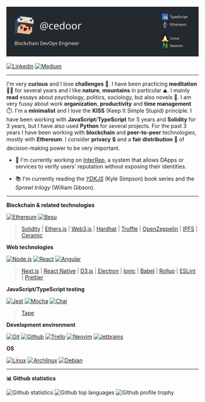![Header](https://raw.githubusercontent.com/cedoor/cedoor/main/assets/header.svg?token=ACXGAP33DLPSX7XB53JBB3S7TVGH4 "Header")

[![Linkedin](https://www.vectorlogo.zone/logos/linkedin/linkedin-ar21.svg)](https://linkedin.com/in/cedoor)
[![Medium](https://www.vectorlogo.zone/logos/medium/medium-ar21.svg)](https://medium.com/@cedoor_)

---

I'm very **curious** and I love **challenges** 🎯. I have been practicing **meditation** 🧘‍♂️ for several years and I like **nature**, **mountains** in particular ⛰️. I mainly **read** essays about psychology, politics, sociology, but also novels 📖. I am very fussy about work **organization**, **productivity** and **time management** ⏱️. I'm a **minimalist** and I love the **KISS** (Keep It Simple Stupid) principle. I have been working with **JavaScript**/**TypeScript** for 5 years and **Solidity** for 3 years, but I have also used **Python** for several projects. For the past 3 years I have been working with **blockchain** and **peer-to-peer** technologies, mostly with **Ethereum**. I consider **privacy** 🔒 and a **fair distribution** 🤝 of decision-making power to be very important.

- 🔭 I'm currently working on [InterRep](https://github.com/InterRep/), a system that allows DApps or services to verify users' reputation without exposing their identities.

- 📚 I'm currently reading the [*YDKJS*](https://github.com/getify/You-Dont-Know-JS) (Kyle Simpson) book series and the *Sprawl trilogy* (William Gibson).

---

**Blockchain & related technologies**

[![Ethereum](https://www.vectorlogo.zone/logos/ethereum/ethereum-ar21.svg)](https://ethereum.org)
[![Besu](https://www.vectorlogo.zone/logos/hyperledger/hyperledger-ar21.svg)](https://github.com/hyperledger/besu/)

> [Solidity](https://github.com/ethereum/solidity) | [Ethers.js](https://github.com/ethers-io/ethers.js/) | [Web3.js](https://github.com/ChainSafe/web3.js) | [Hardhat](https://hardhat.org/) | [Truffle](https://www.trufflesuite.com/) | [OpenZeppelin](https://openzeppelin.com/) | [IPFS](https://ipfs.io/) | [Ceramic](https://ceramic.network/)

**Web technologies**

[![Node.js](https://www.vectorlogo.zone/logos/nodejs/nodejs-ar21.svg)](https://nodejs.org/)
[![React](https://www.vectorlogo.zone/logos/reactjs/reactjs-ar21.svg)](https://reactjs.org/)
[![Angular](https://www.vectorlogo.zone/logos/angular/angular-ar21.svg)](https://angular.io/)

> [Next.js](https://nextjs.org/) | [React Native](https://reactnative.dev/) | [D3.js](https://d3js.org/) | [Electron](https://www.electronjs.org/) | [Ionic](https://ionicframework.com/) | [Babel](https://babbel.com/) | [Rollup](https://www.rollupjs.org) | [ESLint](https://eslint.org/) | [Prettier](https://prettier.io/)

**JavaScript/TypeScript testing**

[![Jest](https://www.vectorlogo.zone/logos/jestjsio/jestjsio-ar21.svg)](https://jestjs.io/)
[![Mocha](https://www.vectorlogo.zone/logos/mochajs/mochajs-ar21.svg)](https://mochajs.org/)
[![Chai](https://www.vectorlogo.zone/logos/chaijs/chaijs-ar21.svg)](https://www.chaijs.com/)

> [Tape](https://github.com/substack/tape)

**Development environment**

[![Git](https://www.vectorlogo.zone/logos/git-scm/git-scm-ar21.svg)](https://git-scm.com/)
[![Github](https://www.vectorlogo.zone/logos/github/github-ar21.svg)](https://github.com/)
[![Trello](https://www.vectorlogo.zone/logos/trello/trello-ar21.svg)](https://trello.com/)
[![Neovim](https://www.vectorlogo.zone/logos/neovimio/neovimio-ar21.svg)](https://neovim.io/)
[![Jetbrains](https://www.vectorlogo.zone/logos/jetbrains/jetbrains-ar21.svg)](https://www.jetbrains.com/)

**OS**

[![Linux](https://www.vectorlogo.zone/logos/linux/linux-ar21.svg)](https://www.linuxfoundation.org/)
[![Archlinux](https://www.vectorlogo.zone/logos/archlinux/archlinux-ar21.svg)](https://archlinux.org/)
[![Debian](https://www.vectorlogo.zone/logos/debian/debian-ar21.svg)](https://www.debian.org/)

---

**📊 Github statistics**

![Github statistics](https://github-readme-stats.vercel.app/api?username=cedoor&include_all_commits=true&count_private=true&hide_title=true&hide_border=true&show_icons=true&theme=graywhite)
![Github top languages](https://github-readme-stats.vercel.app/api/top-langs?username=cedoor&locale=en&layout=compact&hide_border=true&theme=graywhite)
![Github profile trophy](https://github-profile-trophy.vercel.app/?username=cedoor&margin-w=15&rank=SSS,SS,S,AAA,AA,A,B&theme=flat)
